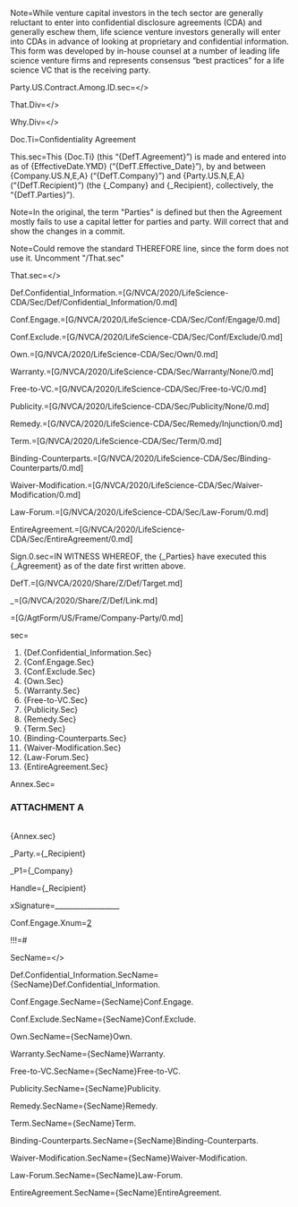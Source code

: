 Note=While venture capital investors in the tech sector are generally reluctant to enter into confidential disclosure agreements (CDA) and generally eschew them, life science venture investors generally will enter into CDAs in advance of looking at proprietary and confidential information.  This form was developed by in-house counsel at a number of leading life science venture firms and represents consensus “best practices” for a life science VC that is the receiving party.

Party.US.Contract.Among.ID.sec=</>

That.Div=</>

Why.Div=</>

Doc.Ti=Confidentiality Agreement

This.sec=This {Doc.Ti} (this “{DefT.Agreement}”) is made and entered into as of {EffectiveDate.YMD} (“{DefT.Effective_Date}”), by and between {Company.US.N,E,A} (“{DefT.Company}”) and {Party.US.N,E,A} (“{DefT.Recipient}”) (the {_Company} and {_Recipient}, collectively, the “{DefT.Parties}”).

Note=In the original, the term "Parties" is defined but then the Agreement mostly fails to use a capital letter for parties and party.  Will correct that and show the changes in a commit.

Note=Could remove the standard THEREFORE line, since the form does not use it. Uncomment "/That.sec"

That.sec=</>

Def.Confidential_Information.=[G/NVCA/2020/LifeScience-CDA/Sec/Def/Confidential_Information/0.md]

Conf.Engage.=[G/NVCA/2020/LifeScience-CDA/Sec/Conf/Engage/0.md]

Conf.Exclude.=[G/NVCA/2020/LifeScience-CDA/Sec/Conf/Exclude/0.md]

Own.=[G/NVCA/2020/LifeScience-CDA/Sec/Own/0.md]

Warranty.=[G/NVCA/2020/LifeScience-CDA/Sec/Warranty/None/0.md]

Free-to-VC.=[G/NVCA/2020/LifeScience-CDA/Sec/Free-to-VC/0.md]

Publicity.=[G/NVCA/2020/LifeScience-CDA/Sec/Publicity/None/0.md]

Remedy.=[G/NVCA/2020/LifeScience-CDA/Sec/Remedy/Injunction/0.md]

Term.=[G/NVCA/2020/LifeScience-CDA/Sec/Term/0.md]

Binding-Counterparts.=[G/NVCA/2020/LifeScience-CDA/Sec/Binding-Counterparts/0.md]

Waiver-Modification.=[G/NVCA/2020/LifeScience-CDA/Sec/Waiver-Modification/0.md]

Law-Forum.=[G/NVCA/2020/LifeScience-CDA/Sec/Law-Forum/0.md]

EntireAgreement.=[G/NVCA/2020/LifeScience-CDA/Sec/EntireAgreement/0.md]
 
Sign.0.sec=IN WITNESS WHEREOF, the {_Parties} have executed this {_Agreement} as of the date first written above.

DefT.=[G/NVCA/2020/Share/Z/Def/Target.md]

_=[G/NVCA/2020/Share/Z/Def/Link.md]

=[G/AgtForm/US/Frame/Company-Party/0.md]

sec=<ol><li>{Def.Confidential_Information.Sec}<li>{Conf.Engage.Sec}<li>{Conf.Exclude.Sec}<li>{Own.Sec}<li>{Warranty.Sec}<li>{Free-to-VC.Sec}<li>{Publicity.Sec}<li>{Remedy.Sec}<li>{Term.Sec}<li>{Binding-Counterparts.Sec}<li>{Waiver-Modification.Sec}<li>{Law-Forum.Sec}<li>{EntireAgreement.Sec}</ol>

Annex.Sec=<h3>ATTACHMENT A</h3><br>{Annex.sec}

_Party.={_Recipient}

_P1={_Company}

Handle={_Recipient}

xSignature=__________________


Conf.Engage.Xnum=<a class='xref' href='{!!!}Conf.Engage.Sec'>2</a>

!!!=#

SecName=</>

Def.Confidential_Information.SecName={SecName}Def.Confidential_Information.

Conf.Engage.SecName={SecName}Conf.Engage.

Conf.Exclude.SecName={SecName}Conf.Exclude.

Own.SecName={SecName}Own.

Warranty.SecName={SecName}Warranty.

Free-to-VC.SecName={SecName}Free-to-VC.

Publicity.SecName={SecName}Publicity.

Remedy.SecName={SecName}Remedy.

Term.SecName={SecName}Term.

Binding-Counterparts.SecName={SecName}Binding-Counterparts.

Waiver-Modification.SecName={SecName}Waiver-Modification.

Law-Forum.SecName={SecName}Law-Forum.

EntireAgreement.SecName={SecName}EntireAgreement.
